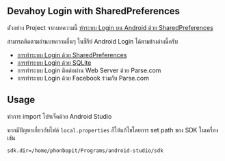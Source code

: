 ## Devahoy Login with SharedPreferences

ตัวอย่าง Project จากบทความนี้ [ทำระบบ Login บน Android ด้วย SharedPreferences](http://devahoy.com/2014/06/android-login-activity-with-sharedpreferences/)

สามารถติดตามอ่านบทความอื่นๆ ในซีรีย์ Android Login ได้ตามข้างล่างนี้ครับ

- [การทำระบบ Login ด้วย SharedPreferences](http://devahoy.com/2014/06/android-login-activity-with-sharedpreferences/)
- [การทำระบบ Login ด้วย SQLite](http://devahoy.com/2014/06/android-login-activity-with-sqlite/)
- การทำระบบ Login ติดต่อผ่าน Web Server ด้วย Parse.com
- การทำระบบ Login ด้วย Facebook ร่วมกับ Parse.com

## Usage

ทำการ import โปรเจ็คด้วย Android Studio 

หากมีปัญหาเกี่ยวกับไฟล์ `local.properties` ก็ให้แก้ไขโดยการ set path ของ SDK ในเครื่อง เช่น

    sdk.dir=/home/phonbopit/Programs/android-studio/sdk